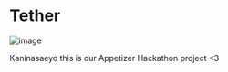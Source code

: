 # Tether

![image](https://user-images.githubusercontent.com/89766111/148935804-3d76b677-4f6d-4f9d-9502-fb00e3a811c4.png)

Kaninasaeyo this is our Appetizer Hackathon project <3
